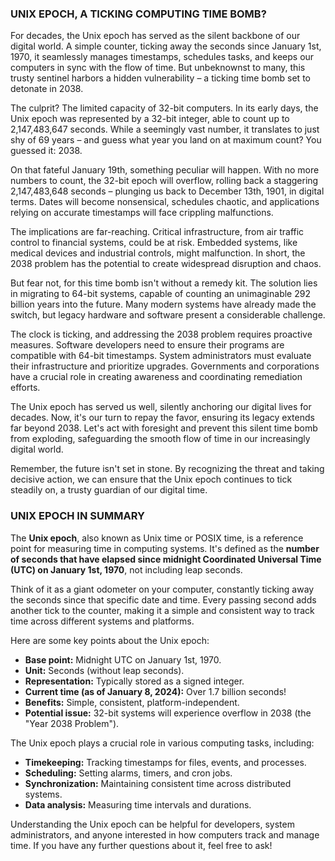 ### UNIX EPOCH, A TICKING COMPUTING TIME BOMB?

For decades, the Unix epoch has served as the silent backbone of our digital world. A simple counter, ticking away the seconds since January 1st, 1970, it seamlessly manages timestamps, schedules tasks, and keeps our computers in sync with the flow of time. But unbeknownst to many, this trusty sentinel harbors a hidden vulnerability – a ticking time bomb set to detonate in 2038.

The culprit? The limited capacity of 32-bit computers. In its early days, the Unix epoch was represented by a 32-bit integer, able to count up to 2,147,483,647 seconds. While a seemingly vast number, it translates to just shy of 69 years – and guess what year you land on at maximum count? You guessed it: 2038.

On that fateful January 19th, something peculiar will happen. With no more numbers to count, the 32-bit epoch will overflow, rolling back a staggering 2,147,483,648 seconds – plunging us back to December 13th, 1901, in digital terms. Dates will become nonsensical, schedules chaotic, and applications relying on accurate timestamps will face crippling malfunctions.

The implications are far-reaching. Critical infrastructure, from air traffic control to financial systems, could be at risk. Embedded systems, like medical devices and industrial controls, might malfunction. In short, the 2038 problem has the potential to create widespread disruption and chaos.

But fear not, for this time bomb isn't without a remedy kit. The solution lies in migrating to 64-bit systems, capable of counting an unimaginable 292 billion years into the future. Many modern systems have already made the switch, but legacy hardware and software present a considerable challenge.

The clock is ticking, and addressing the 2038 problem requires proactive measures. Software developers need to ensure their programs are compatible with 64-bit timestamps. System administrators must evaluate their infrastructure and prioritize upgrades. Governments and corporations have a crucial role in creating awareness and coordinating remediation efforts.

The Unix epoch has served us well, silently anchoring our digital lives for decades. Now, it's our turn to repay the favor, ensuring its legacy extends far beyond 2038. Let's act with foresight and prevent this silent time bomb from exploding, safeguarding the smooth flow of time in our increasingly digital world.

Remember, the future isn't set in stone. By recognizing the threat and taking decisive action, we can ensure that the Unix epoch continues to tick steadily on, a trusty guardian of our digital time.

### UNIX EPOCH IN SUMMARY
The **Unix epoch**, also known as Unix time or POSIX time, is a reference point for measuring time in computing systems. It's defined as the **number of seconds that have elapsed since midnight Coordinated Universal Time (UTC) on January 1st, 1970**, not including leap seconds.

Think of it as a giant odometer on your computer, constantly ticking away the seconds since that specific date and time. Every passing second adds another tick to the counter, making it a simple and consistent way to track time across different systems and platforms.

Here are some key points about the Unix epoch:

* **Base point:** Midnight UTC on January 1st, 1970.
* **Unit:** Seconds (without leap seconds).
* **Representation:** Typically stored as a signed integer.
* **Current time (as of January 8, 2024):** Over 1.7 billion seconds!
* **Benefits:** Simple, consistent, platform-independent.
* **Potential issue:** 32-bit systems will experience overflow in 2038 (the "Year 2038 Problem").

The Unix epoch plays a crucial role in various computing tasks, including:

* **Timekeeping:** Tracking timestamps for files, events, and processes.
* **Scheduling:** Setting alarms, timers, and cron jobs.
* **Synchronization:** Maintaining consistent time across distributed systems.
* **Data analysis:** Measuring time intervals and durations.

Understanding the Unix epoch can be helpful for developers, system administrators, and anyone interested in how computers track and manage time. If you have any further questions about it, feel free to ask!



